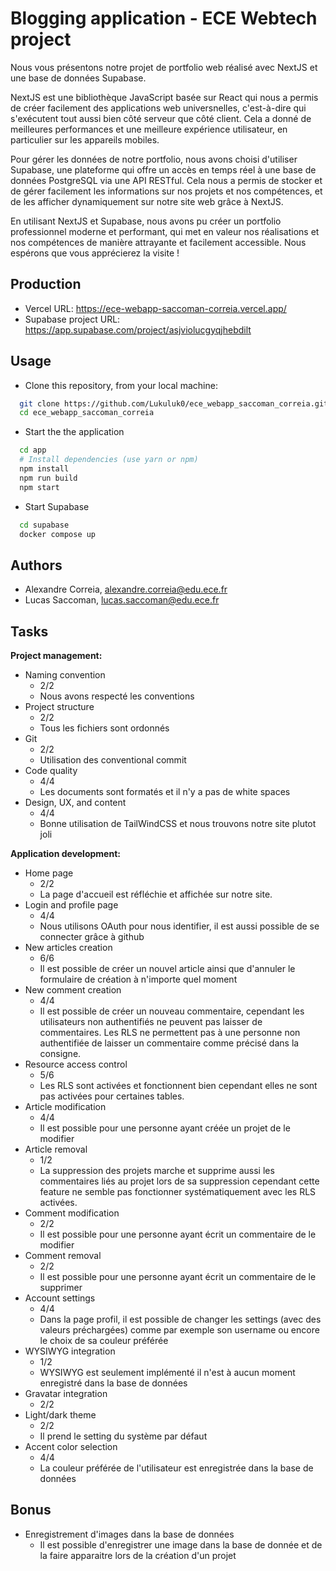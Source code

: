# Blogging application - ECE Webtech project

Nous vous présentons notre projet de portfolio web réalisé avec NextJS et une base de données Supabase.

NextJS est une bibliothèque JavaScript basée sur React qui nous a permis de créer facilement des applications web universnelles, c'est-à-dire qui s'exécutent tout aussi bien côté serveur que côté client. Cela a donné de meilleures performances et une meilleure expérience utilisateur, en particulier sur les appareils mobiles.

Pour gérer les données de notre portfolio, nous avons choisi d'utiliser Supabase, une plateforme qui offre un accès en temps réel à une base de données PostgreSQL via une API RESTful. Cela nous a permis de stocker et de gérer facilement les informations sur nos projets et nos compétences, et de les afficher dynamiquement sur notre site web grâce à NextJS.

En utilisant NextJS et Supabase, nous avons pu créer un portfolio professionnel moderne et performant, qui met en valeur nos réalisations et nos compétences de manière attrayante et facilement accessible. Nous espérons que vous apprécierez la visite !

## Production

- Vercel URL: <https://ece-webapp-saccoman-correia.vercel.app/>
- Supabase project URL: <https://app.supabase.com/project/asjviolucgyqjhebdilt>

## Usage

- Clone this repository, from your local machine:

``` bash
  git clone https://github.com/Lukuluk0/ece_webapp_saccoman_correia.git
  cd ece_webapp_saccoman_correia
```

- Start the the application

```bash
  cd app
  # Install dependencies (use yarn or npm)
  npm install
  npm run build
  npm start
```

- Start Supabase

```bash
  cd supabase
  docker compose up
```

## Authors

- Alexandre Correia, alexandre.correia@edu.ece.fr
- Lucas Saccoman, lucas.saccoman@edu.ece.fr

## Tasks

**Project management:**

- Naming convention
  - 2/2
  - Nous avons respecté les conventions
- Project structure
  - 2/2
  - Tous les fichiers sont ordonnés
- Git
  - 2/2
  - Utilisation des conventional commit
- Code quality
  - 4/4
  - Les documents sont formatés et il n'y a pas de white spaces
- Design, UX, and content
  - 4/4
  - Bonne utilisation de TailWindCSS et nous trouvons notre site plutot joli

**Application development:**

- Home page
  - 2/2
  - La page d'accueil est réfléchie et affichée sur notre site.
- Login and profile page
  - 4/4
  - Nous utilisons OAuth pour nous identifier, il est aussi possible de se connecter grâce à github
- New articles creation
  - 6/6
  - Il est possible de créer un nouvel article ainsi que d'annuler le formulaire de création à n'importe quel moment
- New comment creation
  - 4/4
  - Il est possible de créer un nouveau commentaire, cependant les utilisateurs non authentifiés ne peuvent pas laisser de commentaires. Les RLS ne permettent pas à une personne non authentifiée de laisser un commentaire comme précisé dans la consigne.
- Resource access control
  - 5/6
  - Les RLS sont activées et fonctionnent bien cependant elles ne sont pas activées pour certaines tables.
- Article modification
  - 4/4
  - Il est possible pour une personne ayant créée un projet de le modifier
- Article removal
  - 1/2
  - La suppression des projets marche et supprime aussi les commentaires liés au projet lors de sa suppression cependant cette feature ne semble pas fonctionner systématiquement avec les RLS activées.
- Comment modification
  - 2/2
  - Il est possible pour une personne ayant écrit un commentaire de le modifier
- Comment removal
  - 2/2
  - Il est possible pour une personne ayant écrit un commentaire de le supprimer
- Account settings
  - 4/4
  - Dans la page profil, il est possible de changer les settings (avec des valeurs préchargées) comme par exemple son username ou encore le choix de sa couleur préférée
- WYSIWYG integration
  - 1/2
  - WYSIWYG est seulement implémenté il n'est à aucun moment enregistré dans la base de données
- Gravatar integration
  - 2/2
- Light/dark theme
  - 2/2
  - Il prend le setting du système par défaut
- Accent color selection
  - 4/4
  - La couleur préférée de l'utilisateur est enregistrée dans la base de données

## Bonus

- Enregistrement d'images dans la base de données
  - Il est possible d'enregistrer une image dans la base de donnée et de la faire apparaitre lors de la création d'un projet